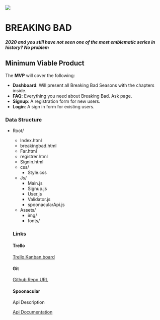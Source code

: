 ![](https://wallpaperplay.com/walls/full/d/f/c/158834.jpg)



# BREAKING BAD

##### 2020 and you still have not seen one of the most emblematic series in history? No problem

## Minimum Viable Product

The **MVP** will cover the following:

- **Dashboard**: Will present all Breaking Bad Seasons with the chapters inside.
- **FAQ**: Everything you need about Breaking Bad. Ask page.
- **Signup**: A registration form for new users.
- **Login**: A sign in form for existing users.



### Data Structure

- Root/

  - Index.html
  - breakingbad.html
  - Far.html
  - registrer.html
  - Signin.html
  - css/
    - Style.css
  - Js/
    - Main.js
    - Signup.js
    - User.js
    - Validator.js
    - spoonacularApi.js
  - Assets/
    - img/
    - fonts/

  ### Links

  #### Trello

  [Trello Kanban board](https://trello.com/b/gNf2syne/first-project-sergi-b)

  #### Git

  [Github Repo URL](https://github.com/sbotargues/breakingbad)

  #### Spoonacular

  Api Description

  [Api Documentation](https://breakingbadapi.com/documentation)

  

  